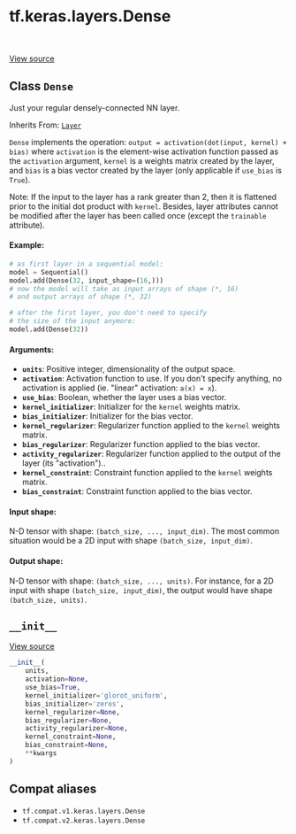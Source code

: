 <div itemscope itemtype="http://developers.google.com/ReferenceObject">
<meta itemprop="name" content="tf.keras.layers.Dense" />
<meta itemprop="path" content="Stable" />
<meta itemprop="property" content="__init__"/>
</div>

# tf.keras.layers.Dense

<!-- Insert buttons and diff -->

<table class="tfo-notebook-buttons tfo-api" align="left">
</table>

<a target="_blank" href="/code/stable/tensorflow/python/keras/layers/core.py">View source</a>



## Class `Dense`

Just your regular densely-connected NN layer.

Inherits From: [`Layer`](../../../tf/keras/layers/Layer.md)

<!-- Placeholder for "Used in" -->

`Dense` implements the operation:
`output = activation(dot(input, kernel) + bias)`
where `activation` is the element-wise activation function
passed as the `activation` argument, `kernel` is a weights matrix
created by the layer, and `bias` is a bias vector created by the layer
(only applicable if `use_bias` is `True`).

Note: If the input to the layer has a rank greater than 2, then
it is flattened prior to the initial dot product with `kernel`.
Besides, layer attributes cannot be modified after the layer has been called
once (except the `trainable` attribute).

#### Example:



```python
# as first layer in a sequential model:
model = Sequential()
model.add(Dense(32, input_shape=(16,)))
# now the model will take as input arrays of shape (*, 16)
# and output arrays of shape (*, 32)

# after the first layer, you don't need to specify
# the size of the input anymore:
model.add(Dense(32))
```

#### Arguments:


* <b>`units`</b>: Positive integer, dimensionality of the output space.
* <b>`activation`</b>: Activation function to use.
  If you don't specify anything, no activation is applied
  (ie. "linear" activation: `a(x) = x`).
* <b>`use_bias`</b>: Boolean, whether the layer uses a bias vector.
* <b>`kernel_initializer`</b>: Initializer for the `kernel` weights matrix.
* <b>`bias_initializer`</b>: Initializer for the bias vector.
* <b>`kernel_regularizer`</b>: Regularizer function applied to
  the `kernel` weights matrix.
* <b>`bias_regularizer`</b>: Regularizer function applied to the bias vector.
* <b>`activity_regularizer`</b>: Regularizer function applied to
  the output of the layer (its "activation")..
* <b>`kernel_constraint`</b>: Constraint function applied to
  the `kernel` weights matrix.
* <b>`bias_constraint`</b>: Constraint function applied to the bias vector.


#### Input shape:

N-D tensor with shape: `(batch_size, ..., input_dim)`.
The most common situation would be
a 2D input with shape `(batch_size, input_dim)`.



#### Output shape:

N-D tensor with shape: `(batch_size, ..., units)`.
For instance, for a 2D input with shape `(batch_size, input_dim)`,
the output would have shape `(batch_size, units)`.


<h2 id="__init__"><code>__init__</code></h2>

<a target="_blank" href="/code/stable/tensorflow/python/keras/layers/core.py">View source</a>

``` python
__init__(
    units,
    activation=None,
    use_bias=True,
    kernel_initializer='glorot_uniform',
    bias_initializer='zeros',
    kernel_regularizer=None,
    bias_regularizer=None,
    activity_regularizer=None,
    kernel_constraint=None,
    bias_constraint=None,
    **kwargs
)
```








## Compat aliases

* `tf.compat.v1.keras.layers.Dense`
* `tf.compat.v2.keras.layers.Dense`


